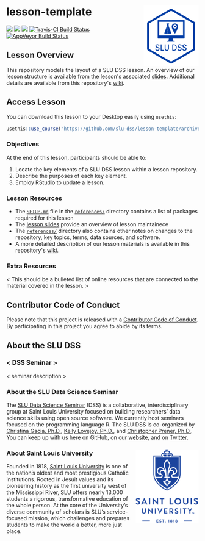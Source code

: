 # lesson-template <img src="/img/logo.png" align="right" />
[![](https://img.shields.io/badge/lesson%20status-under%20development-red.svg)](https://github.com/slu-dss/lesson-template/)
[![](https://img.shields.io/github/release/slu-dss/lesson-template.svg?label=version)](https://github.com/slu-dss/lesson-template/releases)
[![](https://img.shields.io/github/last-commit/slu-dss/lesson-template.svg)](https://github.com/slu-dss/lesson-template/commits/master)
[![Travis-CI Build Status](https://travis-ci.org/slu-dss/lesson-template.svg?branch=master)](https://travis-ci.org/slu-dss/lesson-template)
[![AppVeyor Build Status](https://ci.appveyor.com/api/projects/status/github/slu-dss/lesson-template?branch=master&svg=true)](https://ci.appveyor.com/project/chris-prener/lesson-template)

## Lesson Overview
This repository models the layout of a SLU DSS lesson. An overview of our lesson structure is available from the lesson's associated [slides](https://slu-dss.github.io/lesson-template/). Additional details are available from this repository's [wiki](https://github.com/slu-dss/lesson-template/wiki).

## Access Lesson
You can download this lesson to your Desktop easily using `usethis`:

```r
usethis::use_course("https://github.com/slu-dss/lesson-template/archive/master.zip")
```

### Objectives
At the end of this lesson, participants should be able to:

1. Locate the key elements of a SLU DSS lesson within a lesson repository.
2. Describe the purposes of each key element.
3. Employ RStudio to update a lesson.

### Lesson Resources
* The [`SETUP.md`](/references/SETUP.md) file in the [`references/`](/references) directory contains a list of packages required for this lesson
* The [lesson slides](https://slu-dss.github.io/lesson-template/) provide an overview of lesson maintainece
* The [`references/`](/references) directory also contains other notes on changes to the repository, key topics, terms, data sources, and software.
* A more detailed description of our lesson materials is available in this repository's [wiki](https://github.com/slu-dss/lesson-template/wiki).

### Extra Resources
< This should be a bulleted list of online resources that are connected to the material covered in the lesson. >

## Contributor Code of Conduct
Please note that this project is released with a [Contributor Code of Conduct](CONDUCT.md). By participating in this project you agree to abide by its terms.

## About the SLU DSS
### < DSS Seminar >
< seminar description >

### About the SLU Data Science Seminar
The [SLU Data Science Seminar](https://slu-dss.githb.io) (DSS) is a collaborative, interdisciplinary group at Saint Louis University focused on building researchers’ data science skills using open source software. We currently host seminars focused on the programming language R. The SLU DSS is co-organized by [Christina Gacia, Ph.D.](mailto:christina.garcia@slu.edu), [Kelly Lovejoy, Ph.D.](mailto:kelly.lovejoy@slu.edu), and [Christopher Prener, Ph.D.](mailto:chris.prener@slu.edu}). You can keep up with us here on GitHub, on our [website](https://slu-dss.githb.io), and on [Twitter](https://twitter.com/SLUDSS).

### About Saint Louis University <img src="/img/sluLogo.png" align="right" />
Founded in 1818, [Saint Louis University](http://www.slu.edu) is one of the nation’s oldest and most prestigious Catholic institutions. Rooted in Jesuit values and its pioneering history as the first university west of the Mississippi River, SLU offers nearly 13,000 students a rigorous, transformative education of the whole person. At the core of the University’s diverse community of scholars is SLU’s service-focused mission, which challenges and prepares students to make the world a better, more just place.
